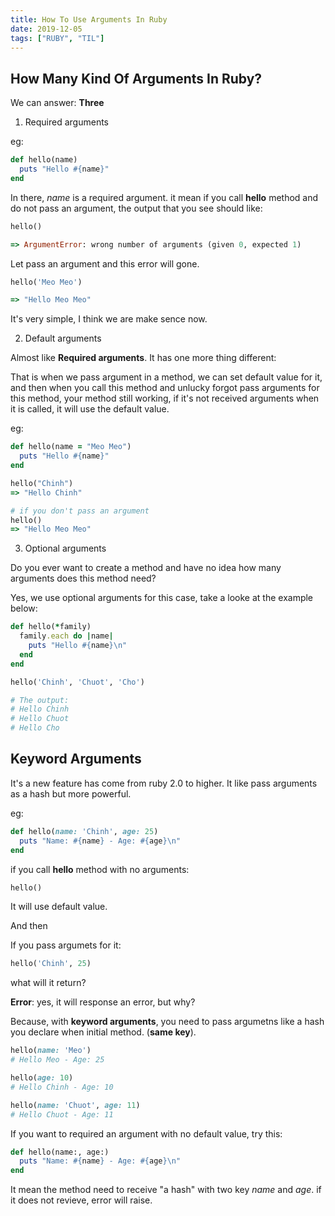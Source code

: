 ```yaml
---
title: How To Use Arguments In Ruby
date: 2019-12-05
tags: ["RUBY", "TIL"]
---
```


## How Many Kind Of Arguments In Ruby?

We can answer: **Three**

1. Required arguments

eg:

```ruby
def hello(name)
  puts "Hello #{name}"
end
```

In there, *name* is a required argument. it mean if you call **hello** method and do not pass an argument, the output that you see should like:

```ruby
hello()

=> ArgumentError: wrong number of arguments (given 0, expected 1)

```

Let pass an argument and this error will gone.

```ruby
hello('Meo Meo')

=> "Hello Meo Meo"
```

It's very simple, I think we are make sence now.

2. Default arguments

Almost like **Required arguments**. It has one more thing different:

That is when we pass argument in a method, we can set default value for it, and then when you call this method and unlucky forgot pass arguments for this method, your method still working, if it's not received arguments when it is called, it will use the default value.

eg:

```ruby
def hello(name = "Meo Meo")
  puts "Hello #{name}"
end

hello("Chinh")
=> "Hello Chinh"

# if you don't pass an argument
hello()
=> "Hello Meo Meo"
```

3. Optional arguments

Do you ever want to create a method and have no idea how many arguments does this method need?

Yes, we use optional arguments for this case, take a looke at the example below:

```ruby
def hello(*family)
  family.each do |name|
    puts "Hello #{name}\n"
  end
end

hello('Chinh', 'Chuot', 'Cho')

# The output:
# Hello Chinh
# Hello Chuot
# Hello Cho
```

## Keyword Arguments

It's a new feature has come from ruby 2.0 to higher. It like pass arguments as a hash but more powerful.

eg:

```ruby
def hello(name: 'Chinh', age: 25)
  puts "Name: #{name} - Age: #{age}\n"
end
```

if you call **hello** method with no arguments:

```ruby
hello()
```

It will use default value.

And then

If you pass argumets for it:

```ruby
hello('Chinh', 25)
```

what will it return?

**Error**: yes, it will response an error, but why?

Because, with **keyword arguments**, you need to pass argumetns like a hash you declare when initial method. (**same key**).

```ruby
hello(name: 'Meo')
# Hello Meo - Age: 25

hello(age: 10)
# Hello Chinh - Age: 10

hello(name: 'Chuot', age: 11)
# Hello Chuot - Age: 11
```

If you want to required an argument with no default value, try this:

```ruby
def hello(name:, age:)
  puts "Name: #{name} - Age: #{age}\n"
end
```

It mean the method need to receive "a hash" with two key *name* and *age*. if it does not revieve, error will raise.
